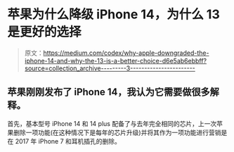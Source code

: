 # 苹果为什么降级 iPhone 14，为什么 13 是更好的选择

> 原文：<https://medium.com/codex/why-apple-downgraded-the-iphone-14-and-why-the-13-is-a-better-choice-d6e5ab6ebbff?source=collection_archive---------3----------------------->

## 苹果刚刚发布了 iPhone 14，我认为它需要做很多解释。

首先，基本型号 iPhone 14 和 14 plus 配备了与去年完全相同的芯片，上一次苹果删除一项功能(在这种情况下是每年的芯片升级)并将其作为一项功能进行营销是在 2017 年 iPhone 7 和耳机插孔的删除。